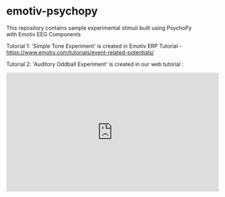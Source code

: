 # emotiv-psychopy
This repository contains sample experimental stimuli built using PsychoPy with Emotiv EEG Components

Tutorial 1:
'Simple Tone Experiment' is created in Emotiv ERP Tutorial - https://www.emotiv.com/tutorials/event-related-potentials/

Tutorial 2:
'Auditory Oddball Experiment' is created in our web tutorial : 
<iframe width="560" height="315" src="https://www.youtube.com/watch?v=rRoqGa4PoN8" frameborder="0" allowfullscreen></iframe>
